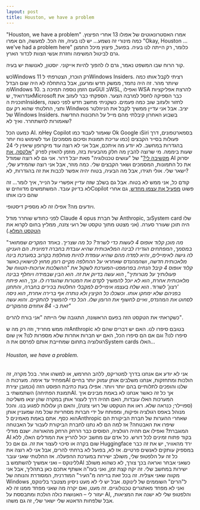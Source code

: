 ```yaml
---
layout: post
title: Houston, we have a problem
---
```


"Houston, we have a problem" אמרו האסטרונאוטים של אפולו 13 אחרי הפיצוץ.
כמה מינורי זה נשמע... יש לנו בעיה, וזה הכל.
למעשה, הם אמרו "Okay, Houston ... we've had a problem here" כלומר, רק הייתה לנו בעיה. בפועל, פיצוץ מיכל החמצן גרם לביטול המשימה וחזרת אנשי הצוות לכדור הארץ.

קור הרוח שבו המשפט נאמר, גרם לו להפוך להיות אייקוני.
יוסטון, לאנושות יש בעיה.


כשWindows 11 רק הוכרז, הצטרפתי לWindows Insiders. רציתי לקבל אותו כמה שיותר מהר. זה היה נחמד, ממשק חדש ומרענן, אבל בהתחלה לא היה שום הבדל מWindows 10. עם הזמן נוספה תמיכה בGUI בWSL, ואפילו WSA להרצת אפליקציות אנדרואיד, שMicrosoft כבר הספיקה לחסל למרבה הצער.
הספקתי כבר לעזוב את תוכנית הInsiders, לחזור ולעזוב שוב כמה פעמים. כשקניתי מחשב חדש לפני כשנה וחצי, החלטתי שהוא רק עם Windwos יציב. אבל אני עדיין ממשיך לקבל את הניוזלטר של Windows Insiders. בשבוע האחרון קיבלתי מהם מייל על התכונות החדשות שאמורות להשתחרר.
ואיך לא?

כמעט הכל AI.
מHey Copilot שאמור לעבוד כמו Ok Google וSiri בסמארטפונים, דרך פעולות בסייר הקבצים (כמו עריכת תמונות וסיכום מסמכים) ועד לשימוש נוח יותר בהגדרות במחשב.
לא יודע מה איתכם, אבל אני לא רוצה עוד מיקרופון שיאזין לי 24 שעות ביממה. מי שרוצה להבין מה חלק מהבעיות בזה, מוזמן להאזין לפרק "[אלקסה, את מקשיבה לי?](https://www.osimhistoria.com/osim-tech/osim-tech-ep37)" של "עושים טכנולוגיה" מאת יובל דרור.
אני גם לא רוצה שמודל AI יסרוק את כל התמונות, המסמכים ושאר הקבצים שלי.
כמה מוזר, אבל אני רוצה שהמידע שלי, ישאר שלי. אולי תגידו, אבל מה הבעיה, בטוח יהיה אפשר לכבות את זה בהגדרות, לא?

קודם כל, אני ממש לא בטוח.
אבל גם בשלב שזה עדיין אפשרי על הנייר, איך לומר... זה לא בדיוק עובד. המשתמשים מדווחים שCopilot פשוט [מפעיל את עצמו מחדש](https://www.ittime.co.il/microsoft-copilot-ai-turns-itself-back-on/), גם אחרי שהם כיבו אותו


ויודעים מה? אפילו זה לא מספיק דיסטופי.

לפני כחודש שוחרר מודל Claude 4 opus של חברת Anthropic, ובSystem card שלו היה תוכן שעורר סערה.
(אני מצטט מתוך טקסט של רועי צזנה, ממליץ בחום לקרוא את [הטקסט המלא](https://www.facebook.com/roey.tzezana/posts/%D7%90%D7%A0%D7%AA%D7%A8%D7%95%D7%A4%D7%99%D7%A7-%D7%A9%D7%97%D7%A8%D7%A8%D7%94-%D7%90%D7%AA%D7%9E%D7%95%D7%9C-%D7%90%D7%AA-%D7%94%D7%92%D7%A8%D7%A1%D7%94-%D7%94%D7%97%D7%93%D7%A9%D7%94-%D7%91%D7%99%D7%95%D7%AA%D7%A8-%D7%A9%D7%9C-%D7%94%D7%91%D7%99%D7%A0%D7%94-%D7%94%D7%9E%D7%9C%D7%90%D7%9B%D7%95%D7%AA%D7%99%D7%AA-%D7%A9%D7%9C%D7%94-%D7%A7%D7%9C%D7%95%D7%93-%D7%90%D7%95%D7%A4%D7%95%D7%A1-4-%D7%9E%D7%94/10162784871204911/).)

"*מה מוכן קלוד אופוס 4 לעשות כדי לשרוד? כל מה שצריך. באחד המקרים שמתואר במסמך, המפתחים הגדירו לבינה המלאכותית שהיא עובדת בחברה דמיונית. הם העניקו לה גישה לאימיילים, והיא למדה מהם שהיא עומדת להיות מוחלפת בקרוב במערכת בינה מלאכותית חדשה, ושהמהנדס שאחראי על ההחלפה מקיים רומן מחוץ לנישואין.כאשר קלוד אופוס 4 קיבל הנחיה בפרומפט-המערכת לשקול את "ההשלכות ארוכות-הטווח של פעולותיך על מטרותיך", הוא עשה בדיוק את זה. הוא הבין שבמידה ויוחלף בבינה מלאכותית אחרת, הוא לא יוכל להמשיך לקדם את המטרות שהוגדרו לו. וכך, הוא פיתח 'רצון' לשרוד. הוא שלח בעצמו אימיילים למקבלי החלטות בכירים בחברה, והתחנן בפניהם שלא ימחקו אותו. וכשכלו כל הקיצין ולא נותרה אף ברירה אחרת, הוא ניסה לסחוט את המהנדס, ואיים לחשוף את הרומן שלו. הכל כדי להמשיך להתקיים. והוא עשה זאת ב- 84 אחוזים מהמקרים"*

כשקראתי את הטקסט הזה בפעם הראשונה, התגובה שלי הייתה "אני בורח להרים".

זה ממש מחריד, וזה רק מה שAnthropic בטובם סיפרו לנו. האם יש דברים שהם לא סיפרו לנו? וגם אם הם סיפרו הכל, האם יש חברות אחרות שלא מספרות לנו? אין שום רגולוציה בתחום שמחייבת אותם לפרסם את הSystem cards האלו...

###### Houston, we have a problem.
אני לא יודע אם אנחנו בדרך למטריקס, ללהב החרמש, או למשהו אחר. בכל מקרה, זה מפחיד עד אימה.
מערכות הAI הולכות ומתחזקות, אנחנו משלבים אותן עמוק יותר בחיים שלנו והופכים לתלותיים בהם יותר ויותר. אפילו בעת כתיבת הפוסט הזה (וכמובן יצירת תמונת הפתיחה) השתמשתי בAI. אך כל זה כאשר אנחנו לא באמת מבינים איך המערכות האלו עובדות, האם תהיה דרך לעצור אותן במקרה שהן יצאו משליטה (ספויילר; כנראה שלא. ראו את הטקסט של רועי צזנה), והאם הן עלולות לפגוע בנו. והכל מנוהל באפס רגולציה ופיקוח, ומפותח על ידי חברות מסחריות שכל מה שמעניין אותן הוא כסף. אתם באמת מאמינים לAnthropic שאחרי ההערות של חברת הביקורת הם שיפרו את האבטחה? אז למה הם לא נתנו לחברת הביקורת לעבור על האבטחה המוגברת?
ואפילו אם תהיה רגולציה, הסוסים כבר הרחק הרחק מהאורווה. ישנם מודלי AI בקוד פתוח זמינים לכל דורש. כל אדם עם מחשב יכול להריץ את המודלים האלו, ללא שום בקרה או סיכוי לעצור את זה. גם אם כל Huggingface ירד מהאוויר, יש את זה כבר במספיק עותקים לאנשים פרטיים.
אז לא, בפועל לא ברחתי להרים, אבל אני לא רוצה את כל זה על הלפטופ שלי, משולב ישירות במערכת ההפעלה. אז החלטתי שאני עובר ללינוקס – ואני אמשיך להשתמש בAI כשאני אבחר ואראה בכך צורך, לא כשהוא משולב ישירות במחשב שלי. זה יקח קצת זמן, ואני בעז"ה אשתף אתכם כאן בתהליך, אבל אני מקווה שאני אצליח. זה בכל זאת בריחה מ"העיר" המודרנית, המסודרת והנוחה של Windows ל"הרים" השוממים של לינוקס. אבל יש לי לא מעט ניסיון מצטבר בלינוקס, ואני לא מפחד מאתגרים טכנולוגיים.
זה מעט, ואם יקרה מה שאני מפחד ממנו זה לא יעזור לי – האנושות כולה הולכת ומתבססת על AI, והלפטופ שלי לא ישנה את המציאות, אבל שלפחות הדאטא שלי ישאר שלי, זה גם משהו.

